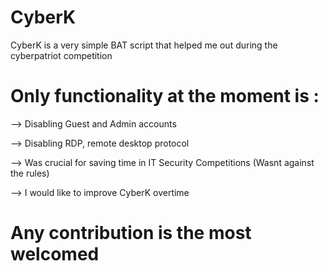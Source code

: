 # CyberK
CyberK is a very simple BAT script that helped me out during the cyberpatriot competition

# Only functionality at the moment is :

--> Disabling Guest and Admin accounts

--> Disabling RDP, remote desktop protocol

--> Was crucial for saving time in IT Security Competitions (Wasnt against the rules)

--> I would like to improve CyberK overtime

# Any contribution is the most welcomed
